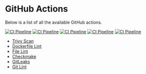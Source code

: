 # GitHub Actions


Below is a list of all the available GitHub actions.

[![CI Pipeline](https://github.com/foo/bar/workflows/Create%20WIP%20PR/badge.svg)](https://github.com/foo/bar)
[![CI Pipeline](https://github.com/foo/bar/workflows/Code%20CI/badge.svg)](https://github.com/foo/bar)
[![CI Pipeline](https://github.com/foo/bar/workflows/Docker%20related%20CI/badge.svg)](https://github.com/foo/bar)
[![CI Pipeline](https://github.com/foo/bar/workflows/General%20File%20related%20CI/badge.svg)](https://github.com/foo/bar)
[![CI Pipeline](https://github.com/foo/bar/workflows/Git%20related%20CI/badge.svg)](https://github.com/foo/bar)

- [Trivy Scan](./docker-audit-trivy.md)
- [Dockerfile Lint](./docker-lint-hadolint.md)
- [File Lint](./file-lint-awesome-ci.md)
- [Checkmake](./file-lint-checkmake.md)
- [GitLeaks](./git-audit-gitleaks.md)
- [Git Lint](./git-lint-awesome-ci.md)

